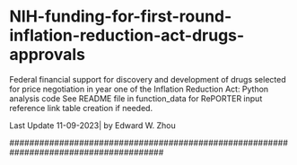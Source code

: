 # NIH-funding-for-first-round-inflation-reduction-act-drugs-approvals
Federal financial support for discovery and development of drugs selected for price negotiation in year one of the Inflation Reduction Act: Python analysis code
See README file in function_data for RePORTER input reference link table creation if needed.  

Last Update 11-09-2023| by Edward W. Zhou


#######################################################################################

